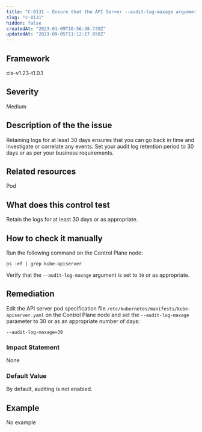 ```yaml
---
title: "C-0131 - Ensure that the API Server --audit-log-maxage argument is set to 30 or as appropriate"
slug: "c-0131"
hidden: false
createdAt: "2023-01-09T10:56:38.739Z"
updatedAt: "2023-09-05T11:12:17.850Z"
---
```

## Framework
cis-v1.23-t1.0.1
## Severity
Medium
## Description of the the issue
Retaining logs for at least 30 days ensures that you can go back in time and investigate or correlate any events. Set your audit log retention period to 30 days or as per your business requirements.
## Related resources
Pod
## What does this control test
Retain the logs for at least 30 days or as appropriate.
## How to check it manually
Run the following command on the Control Plane node:

 
```
ps -ef | grep kube-apiserver

```
 Verify that the `--audit-log-maxage` argument is set to `30` or as appropriate.
## Remediation
Edit the API server pod specification file `/etc/kubernetes/manifests/kube-apiserver.yaml` on the Control Plane node and set the `--audit-log-maxage` parameter to 30 or as an appropriate number of days:

 
```
--audit-log-maxage=30

```
### Impact Statement
None
### Default Value
By default, auditing is not enabled.
## Example
No example